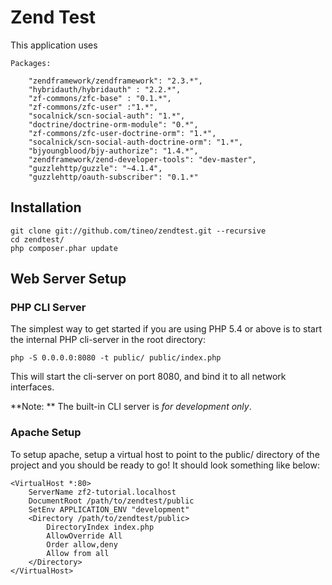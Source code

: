Zend Test
=======================

This application uses

    Packages:

        "zendframework/zendframework": "2.3.*",
        "hybridauth/hybridauth" : "2.2.*",
        "zf-commons/zfc-base" : "0.1.*",
        "zf-commons/zfc-user" :"1.*",
        "socalnick/scn-social-auth": "1.*",
        "doctrine/doctrine-orm-module": "0.*",
        "zf-commons/zfc-user-doctrine-orm": "1.*",
        "socalnick/scn-social-auth-doctrine-orm": "1.*",
        "bjyoungblood/bjy-authorize": "1.4.*",
        "zendframework/zend-developer-tools": "dev-master",
        "guzzlehttp/guzzle": "~4.1.4",
        "guzzlehttp/oauth-subscriber": "0.1.*"

Installation
------------

    git clone git://github.com/tineo/zendtest.git --recursive
    cd zendtest/
    php composer.phar update


Web Server Setup
----------------

### PHP CLI Server

The simplest way to get started if you are using PHP 5.4 or above is to start the internal PHP cli-server in the root directory:

    php -S 0.0.0.0:8080 -t public/ public/index.php

This will start the cli-server on port 8080, and bind it to all network
interfaces.

**Note: ** The built-in CLI server is *for development only*.

### Apache Setup

To setup apache, setup a virtual host to point to the public/ directory of the
project and you should be ready to go! It should look something like below:

    <VirtualHost *:80>
        ServerName zf2-tutorial.localhost
        DocumentRoot /path/to/zendtest/public
        SetEnv APPLICATION_ENV "development"
        <Directory /path/to/zendtest/public>
            DirectoryIndex index.php
            AllowOverride All
            Order allow,deny
            Allow from all
        </Directory>
    </VirtualHost>
